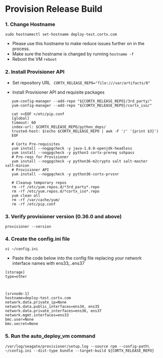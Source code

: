 # Provision Release Build

### 1.  Change Hostname
   ```sudo hostnamectl set-hostname deploy-test.cortx.com```
   - Please use this hostname to make reduce issues further on in the process.
   - Make sure the hostname is changed by running `hostname -f`
   - Reboot the VM `reboot`

### 2. Install Provisioner API
   
   - Set repository URL
   ``` CORTX_RELEASE_REPO="file:///var/artifacts/0"```
   
   - Install Provisioner API and requisite packages
   ```yum install -y yum-utils
      yum-config-manager --add-repo "${CORTX_RELEASE_REPO}/3rd_party/"
      yum-config-manager --add-repo "${CORTX_RELEASE_REPO}/cortx_iso/"

      cat <<EOF >/etc/pip.conf
      [global]
      timeout: 60
      index-url: $CORTX_RELEASE_REPO/python_deps/
      trusted-host: $(echo $CORTX_RELEASE_REPO | awk -F '/' '{print $3}')
      EOF

      # Cortx Pre-requisites
      yum install --nogpgcheck -y java-1.8.0-openjdk-headless
      yum install --nogpgcheck -y python3 cortx-prereq sshpass
      # Pre-reqs for Provisioner
      yum install --nogpgcheck -y python36-m2crypto salt salt-master salt-minion
      # Provisioner API
      yum install --nogpgcheck -y python36-cortx-prvsnr

      # Cleanup temporary repos
      rm -rf /etc/yum.repos.d/*3rd_party*.repo
      rm -rf /etc/yum.repos.d/*cortx_iso*.repo
      yum clean all
      rm -rf /var/cache/yum/
      rm -rf /etc/pip.conf
   ```
### 3. Verify provisioner version (0.36.0 and above)
   ```provisioner --version```
   
### 4. Create the config.ini file
   `vi ~/config.ini`
   - Paste the code below into the config file replacing your network interface names with ens33,..ens37
   ```
   [storage]
   type=other



   [srvnode-1]
   hostname=deploy-test.cortx.com
   network.data.private_ip=None
   network.data.public_interfaces=ens34, ens35
   network.data.private_interfaces=ens36, ens37
   network.mgmt.interfaces=ens33
   bmc.user=None
   bmc.secret=None
   ```
### 5. Run the auto_deploy_vm command
   ```provisioner auto_deploy_vm srvnode-1:$(hostname -f) --logfile --logfile-filename\
   /var/log/seagate/provisioner/setup.log --source rpm --config-path\
   ~/config.ini --dist-type bundle --target-build ${CORTX_RELEASE_REPO}
   ```
   
   

